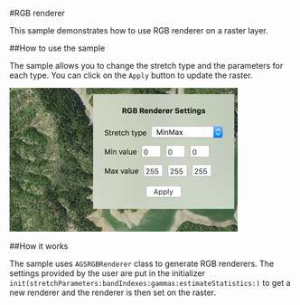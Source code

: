 #RGB renderer

This sample demonstrates how to use RGB renderer on a raster layer.

##How to use the sample

The sample allows you to change the stretch type and the parameters for each type. You can click on the `Apply` button to update the raster.

![](image1.png)

##How it works

The sample uses `AGSRGBRenderer` class to generate RGB renderers. The settings provided by the user are put in the initializer `init(stretchParameters:bandIndexes:gammas:estimateStatistics:)` to get a new renderer and the renderer is then set on the raster.



